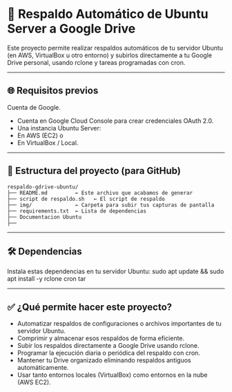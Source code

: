 # 💾 Respaldo Automático de Ubuntu Server a Google Drive

Este proyecto permite realizar respaldos automáticos de tu servidor Ubuntu (en AWS, VirtualBox u otro entorno) y subirlos directamente a tu Google Drive personal, usando rclone y tareas programadas con cron.

----------------------------------------------------
🌐 Requisitos previos
----------------------------------------------------

Cuenta de Google.
- Cuenta en Google Cloud Console para crear credenciales OAuth 2.0.
- Una instancia Ubuntu Server:
- En AWS (EC2) o
- En VirtualBox / Local.


----------------------------------------------------
📂 Estructura del proyecto (para GitHub)
----------------------------------------------------

```text
respaldo-gdrive-ubuntu/
├── README.md         ← Este archivo que acabamos de generar
├── script de respaldo.sh   ← El script de respaldo
├── img/              ← Carpeta para subir tus capturas de pantalla
├── requirements.txt  ← Lista de dependencias
├── Documentacion Ubuntu
├── 

```

----------------------------------------------------
🛠️ Dependencias
----------------------------------------------------

Instala estas dependencias en tu servidor Ubuntu:
sudo apt update && sudo apt install -y rclone cron tar

----------------------------------------------------
✅ ¿Qué permite hacer este proyecto?
----------------------------------------------------

- Automatizar respaldos de configuraciones o archivos importantes de tu servidor Ubuntu.
- Comprimir y almacenar esos respaldos de forma eficiente.
- Subir los respaldos directamente a Google Drive usando rclone.
- Programar la ejecución diaria o periódica del respaldo con cron.
- Mantener tu Drive organizado eliminando respaldos antiguos automáticamente.
- Usar tanto entornos locales (VirtualBox) como entornos en la nube (AWS EC2).
